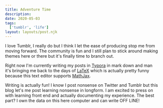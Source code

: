 ```yaml
---
title: Adventure Time
description: 
date: 2020-05-03
tags:
  ['tumblr', 'life']
layout: layouts/post.njk
---
```


I love Tumblr, I really do but I think I let the ease of producing stop me from moving forward. The community is fun and I still plan to stick around making themes here or there but it's finally time to branch out.

Right now I'm currently writing my posts in [Typora](https://typora.io/) in mark down  and man it's bringing me back to the days of [LaTeX](https://www.latex-project.org/) which is actually pretty funny because this text editor supports [MathJax](https://www.mathjax.org/).

Writing is actually fun! I know I post nonsense on Twitter and Tumblr but this blog let's me post learning nonsense in longform. I am excited to press on with learning front end and actually documenting my experience. The best part? I own the data on this here computer and can write OFF LINE! 